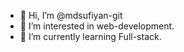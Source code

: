 - 👋 Hi, I’m @mdsufiyan-git
- 👀 I’m interested in web-development.
- 🌱 I’m currently learning Full-stack.


<!---
mdsufiyan-git/mdsufiyan-git is a ✨ special ✨ repository because its `README.md` (this file) appears on your GitHub profile.
You can click the Preview link to take a look at your changes.
--->
